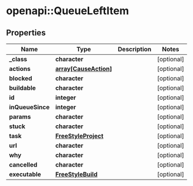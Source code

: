 # openapi::QueueLeftItem


## Properties
Name | Type | Description | Notes
------------ | ------------- | ------------- | -------------
**_class** | **character** |  | [optional] 
**actions** | [**array[CauseAction]**](CauseAction.md) |  | [optional] 
**blocked** | **character** |  | [optional] 
**buildable** | **character** |  | [optional] 
**id** | **integer** |  | [optional] 
**inQueueSince** | **integer** |  | [optional] 
**params** | **character** |  | [optional] 
**stuck** | **character** |  | [optional] 
**task** | [**FreeStyleProject**](FreeStyleProject.md) |  | [optional] 
**url** | **character** |  | [optional] 
**why** | **character** |  | [optional] 
**cancelled** | **character** |  | [optional] 
**executable** | [**FreeStyleBuild**](FreeStyleBuild.md) |  | [optional] 


